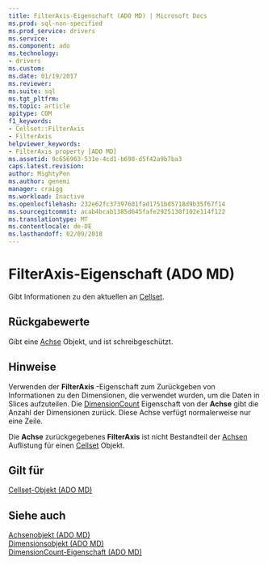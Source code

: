 ```yaml
---
title: FilterAxis-Eigenschaft (ADO MD) | Microsoft Docs
ms.prod: sql-non-specified
ms.prod_service: drivers
ms.service: 
ms.component: ado
ms.technology:
- drivers
ms.custom: 
ms.date: 01/19/2017
ms.reviewer: 
ms.suite: sql
ms.tgt_pltfrm: 
ms.topic: article
apitype: COM
f1_keywords:
- Cellset::FilterAxis
- FilterAxis
helpviewer_keywords:
- FilterAxis property [ADO MD]
ms.assetid: 9c656963-531e-4cd1-b698-d5f42a9b7ba3
caps.latest.revision: 
author: MightyPen
ms.author: genemi
manager: craigg
ms.workload: Inactive
ms.openlocfilehash: 232e62fc37397601fad1751bd5718d9b35f67f14
ms.sourcegitcommit: acab4bcab1385d645fafe2925130f102e114f122
ms.translationtype: MT
ms.contentlocale: de-DE
ms.lasthandoff: 02/09/2018
---
```

# <a name="filteraxis-property-ado-md"></a>FilterAxis-Eigenschaft (ADO MD)
Gibt Informationen zu den aktuellen an [Cellset](../../../ado/reference/ado-md-api/cellset-object-ado-md.md).  
  
## <a name="return-values"></a>Rückgabewerte  
 Gibt eine [Achse](../../../ado/reference/ado-md-api/axis-object-ado-md.md) Objekt, und ist schreibgeschützt.  
  
## <a name="remarks"></a>Hinweise  
 Verwenden der **FilterAxis** -Eigenschaft zum Zurückgeben von Informationen zu den Dimensionen, die verwendet wurden, um die Daten in Slices aufzuteilen. Die [DimensionCount](../../../ado/reference/ado-md-api/dimensioncount-property-ado-md.md) Eigenschaft von der **Achse** gibt die Anzahl der Dimensionen zurück. Diese Achse verfügt normalerweise nur eine Zeile.  
  
 Die **Achse** zurückgegebenes **FilterAxis** ist nicht Bestandteil der [Achsen](../../../ado/reference/ado-md-api/axes-collection-ado-md.md) Auflistung für einen [Cellset](../../../ado/reference/ado-md-api/cellset-object-ado-md.md) Objekt.  
  
## <a name="applies-to"></a>Gilt für  
 [Cellset-Objekt (ADO MD)](../../../ado/reference/ado-md-api/cellset-object-ado-md.md)  
  
## <a name="see-also"></a>Siehe auch  
 [Achsenobjekt (ADO MD)](../../../ado/reference/ado-md-api/axis-object-ado-md.md)   
 [Dimensionsobjekt (ADO MD)](../../../ado/reference/ado-md-api/dimension-object-ado-md.md)   
 [DimensionCount-Eigenschaft (ADO MD)](../../../ado/reference/ado-md-api/dimensioncount-property-ado-md.md)
